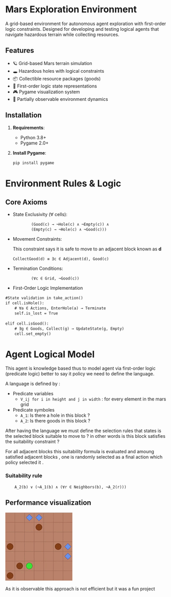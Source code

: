 
# Mars Exploration Environment

A grid-based environment for autonomous agent exploration with first-order logic constraints. Designed for developing and testing logical agents that navigate hazardous terrain while collecting resources.

## Features

- 🪐 Grid-based Mars terrain simulation
- 🕳️ Hazardous holes with logical constraints
- 📦 Collectible resource packages (goods)
- 🧠 First-order logic state representations
- 🎮 Pygame visualization system
- 🔄 Partially observable environment dynamics

## Installation

1. **Requirements**:
   - Python 3.8+
   - Pygame 2.0+

2. **Install Pygame**:
   ```bash
   pip install pygame
   ```
# Environment Rules & Logic
## Core Axioms

- State Exclusivity (∀ cells):

    ``` ∀c ∈ Grid, ((Hole(c) → ¬Good(c) ∧ ¬Empty(c)) ∧
            (Good(c) → ¬Hole(c) ∧ ¬Empty(c)) ∧
            (Empty(c) → ¬Hole(c) ∧ ¬Good(c)))
    ```
- Movement Constraints:

    This constraint says it is safe to move to an adjacent block known as **d**
    ``` SafeMove(d) ≡ ∃c ∈ Adjacent(d), ¬Hole(c)
    CollectGood(d) ≡ ∃c ∈ Adjacent(d), Good(c)
    ```

- Termination Conditions:
    ``` GameOver ≡ ∃c ∈ Grid, (AtAgent(c) ∧ Hole(c)) ∨
            (∀c ∈ Grid, ¬Good(c))
    ```

- First-Order Logic Implementation
```
#State validation in take_action()
if cell.isHole():
    # ∀a ∈ Actions, EnterHole(a) → Terminate
    self.is_lost = True

elif cell.isGood():
    # ∃g ∈ Goods, Collect(g) → UpdateState(g, Empty)
    cell.set_empty()
```

# Agent Logical Model
This agent is knowledge based thus to model agent via first-order logic (predicate logic) better to say it policy we need to define the language.

A language is defined by :
- Predicate variables 
    - ``` V_ij for i in height and j in width ``` : for every element in the mars grid
- Predicate symboles 
    - ``` A_1 ```: Is there a hole in this block ?
    - ``` A_2 ```: Is there goods in this block ?

After having the language we must define the selection rules that states is the selected block suitable to move to ? in other words is this block satisfies the suitability constraint ?

For all adjacent blocks this suitability formula is evaluated and amoung satisfied adjacent blocks , one is randomly selected as a final action which policy selected it . 

### Suitability rule 
``` 
    A_2(b) ∨ (¬A_1(b) ∧ (∀r ∈ Neighbors(b), ¬A_2(r)))
```


## Performance visualization 
![video of it's interaction in a small grid](gif.gif)

As it is observable this approach is not efficient but it was a fun project